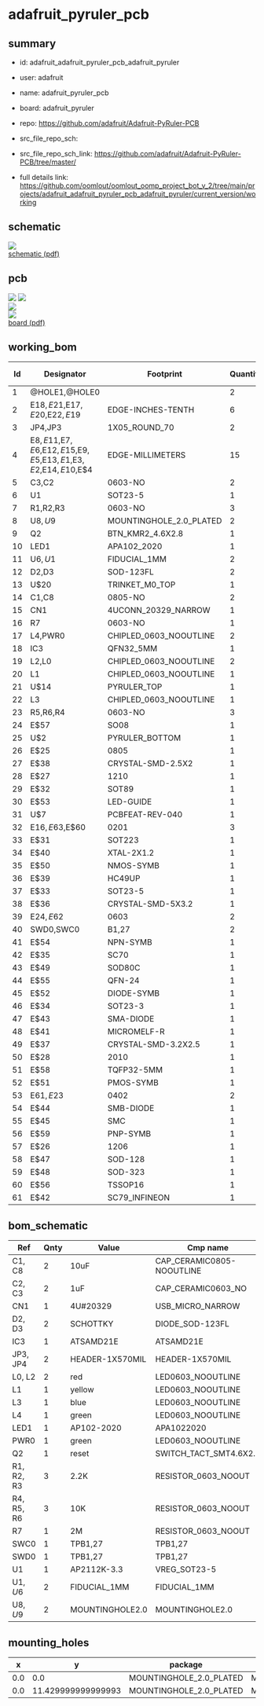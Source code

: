 # adafruit_pyruler_pcb
 
## summary 
* id: adafruit_adafruit_pyruler_pcb_adafruit_pyruler
* user: adafruit
* name: adafruit_pyruler_pcb
* board: adafruit_pyruler
* repo: https://github.com/adafruit/Adafruit-PyRuler-PCB



* src_file_repo_sch: 
* src_file_repo_sch_link: https://github.com/adafruit/Adafruit-PyRuler-PCB/tree/master/
* full details link: https://github.com/oomlout/oomlout_oomp_project_bot_v_2/tree/main/projects/adafruit_adafruit_pyruler_pcb_adafruit_pyruler/current_version/working  

## schematic  
![](working_schematic_600.png)  
[schematic (pdf)](working_schematic.pdf)  

## pcb  
![](working_3d_600.png) 
![](working_3d_front_600.png)  
![](working_3d_back_600.png)  
![](working_600.png)  
[board (pdf)](working.pdf)  

## working_bom
| Id | Designator | Footprint | Quantity | Designation | Supplier and ref |  | None | 
| --- | --- | --- | --- | --- | --- | --- | --- | 
| 1 | @HOLE1,@HOLE0 |  | 2 |  |  |  | [''] | 
| 2 | E$18,E$21,E$17,E$20,E$22,E$19 | EDGE-INCHES-TENTH | 6 |  |  |  | [''] | 
| 3 | JP4,JP3 | 1X05_ROUND_70 | 2 |  |  |  | [''] | 
| 4 | E$8,E$11,E$7,E$6,E$12,E$15,E$9,E$5,E$13,E$1,E$3,E$2,E$14,E$10,E$4 | EDGE-MILLIMETERS | 15 |  |  |  | [''] | 
| 5 | C3,C2 | 0603-NO | 2 | 1uF |  |  | [''] | 
| 6 | U1 | SOT23-5 | 1 | AP2112K-3.3 |  |  | [''] | 
| 7 | R1,R2,R3 | 0603-NO | 3 | 2.2K |  |  | [''] | 
| 8 | U$8,U$9 | MOUNTINGHOLE_2.0_PLATED | 2 | MOUNTINGHOLE2.0 |  |  | [''] | 
| 9 | Q2 | BTN_KMR2_4.6X2.8 | 1 | reset |  |  | [''] | 
| 10 | LED1 | APA102_2020 | 1 | AP102-2020 |  |  | [''] | 
| 11 | U$6,U$1 | FIDUCIAL_1MM | 2 | FIDUCIAL_1MM |  |  | [''] | 
| 12 | D2,D3 | SOD-123FL | 2 | SCHOTTKY |  |  | [''] | 
| 13 | U$20 | TRINKET_M0_TOP | 1 |  |  |  | [''] | 
| 14 | C1,C8 | 0805-NO | 2 | 10uF |  |  | [''] | 
| 15 | CN1 | 4UCONN_20329_NARROW | 1 | 4U#20329 |  |  | [''] | 
| 16 | R7 | 0603-NO | 1 | 2M |  |  | [''] | 
| 17 | L4,PWR0 | CHIPLED_0603_NOOUTLINE | 2 | green |  |  | [''] | 
| 18 | IC3 | QFN32_5MM | 1 | ATSAMD21E |  |  | [''] | 
| 19 | L2,L0 | CHIPLED_0603_NOOUTLINE | 2 | red |  |  | [''] | 
| 20 | L1 | CHIPLED_0603_NOOUTLINE | 1 | yellow |  |  | [''] | 
| 21 | U$14 | PYRULER_TOP | 1 |  |  |  | [''] | 
| 22 | L3 | CHIPLED_0603_NOOUTLINE | 1 | blue |  |  | [''] | 
| 23 | R5,R6,R4 | 0603-NO | 3 | 10K |  |  | [''] | 
| 24 | E$57 | SO08 | 1 |  |  |  | [''] | 
| 25 | U$2 | PYRULER_BOTTOM | 1 |  |  |  | [''] | 
| 26 | E$25 | 0805 | 1 |  |  |  | [''] | 
| 27 | E$38 | CRYSTAL-SMD-2.5X2 | 1 |  |  |  | [''] | 
| 28 | E$27 | 1210 | 1 |  |  |  | [''] | 
| 29 | E$32 | SOT89 | 1 |  |  |  | [''] | 
| 30 | E$53 | LED-GUIDE | 1 |  |  |  | [''] | 
| 31 | U$7 | PCBFEAT-REV-040 | 1 |  |  |  | [''] | 
| 32 | E$16,E$63,E$60 | 0201 | 3 |  |  |  | [''] | 
| 33 | E$31 | SOT223 | 1 |  |  |  | [''] | 
| 34 | E$40 | XTAL-2X1.2 | 1 |  |  |  | [''] | 
| 35 | E$50 | NMOS-SYMB | 1 |  |  |  | [''] | 
| 36 | E$39 | HC49UP | 1 |  |  |  | [''] | 
| 37 | E$33 | SOT23-5 | 1 |  |  |  | [''] | 
| 38 | E$36 | CRYSTAL-SMD-5X3.2 | 1 |  |  |  | [''] | 
| 39 | E$24,E$62 | 0603 | 2 |  |  |  | [''] | 
| 40 | SWD0,SWC0 | B1,27 | 2 | TPB1,27 |  |  | [''] | 
| 41 | E$54 | NPN-SYMB | 1 |  |  |  | [''] | 
| 42 | E$35 | SC70 | 1 |  |  |  | [''] | 
| 43 | E$49 | SOD80C | 1 |  |  |  | [''] | 
| 44 | E$55 | QFN-24 | 1 |  |  |  | [''] | 
| 45 | E$52 | DIODE-SYMB | 1 |  |  |  | [''] | 
| 46 | E$34 | SOT23-3 | 1 |  |  |  | [''] | 
| 47 | E$43 | SMA-DIODE | 1 |  |  |  | [''] | 
| 48 | E$41 | MICROMELF-R | 1 |  |  |  | [''] | 
| 49 | E$37 | CRYSTAL-SMD-3.2X2.5 | 1 |  |  |  | [''] | 
| 50 | E$28 | 2010 | 1 |  |  |  | [''] | 
| 51 | E$58 | TQFP32-5MM | 1 |  |  |  | [''] | 
| 52 | E$51 | PMOS-SYMB | 1 |  |  |  | [''] | 
| 53 | E$61,E$23 | 0402 | 2 |  |  |  | [''] | 
| 54 | E$44 | SMB-DIODE | 1 |  |  |  | [''] | 
| 55 | E$45 | SMC | 1 |  |  |  | [''] | 
| 56 | E$59 | PNP-SYMB | 1 |  |  |  | [''] | 
| 57 | E$26 | 1206 | 1 |  |  |  | [''] | 
| 58 | E$47 | SOD-128 | 1 |  |  |  | [''] | 
| 59 | E$48 | SOD-323 | 1 |  |  |  | [''] | 
| 60 | E$56 | TSSOP16 | 1 |  |  |  | [''] | 
| 61 | E$42 | SC79_INFINEON | 1 |  |  |  | [''] | 


## bom_schematic
| Ref | Qnty | Value | Cmp name | Footprint | Description | Vendor | DNP | 
| --- | --- | --- | --- | --- | --- | --- | --- | 
| C1, C8 | 2 | 10uF | CAP_CERAMIC0805-NOOUTLINE | working:0805-NO |  |  |  | 
| C2, C3 | 2 | 1uF | CAP_CERAMIC0603_NO | working:0603-NO |  |  |  | 
| CN1 | 1 | 4U#20329 | USB_MICRO_NARROW | working:4UCONN_20329_NARROW |  |  |  | 
| D2, D3 | 2 | SCHOTTKY | DIODE_SOD-123FL | working:SOD-123FL |  |  |  | 
| IC3 | 1 | ATSAMD21E | ATSAMD21E | working:QFN32_5MM |  |  |  | 
| JP3, JP4 | 2 | HEADER-1X570MIL | HEADER-1X570MIL | working:1X05_ROUND_70 |  |  |  | 
| L0, L2 | 2 | red | LED0603_NOOUTLINE | working:CHIPLED_0603_NOOUTLINE |  |  |  | 
| L1 | 1 | yellow | LED0603_NOOUTLINE | working:CHIPLED_0603_NOOUTLINE |  |  |  | 
| L3 | 1 | blue | LED0603_NOOUTLINE | working:CHIPLED_0603_NOOUTLINE |  |  |  | 
| L4 | 1 | green | LED0603_NOOUTLINE | working:CHIPLED_0603_NOOUTLINE |  |  |  | 
| LED1 | 1 | AP102-2020 | APA1022020 | working:APA102_2020 |  |  |  | 
| PWR0 | 1 | green | LED0603_NOOUTLINE | working:CHIPLED_0603_NOOUTLINE |  |  |  | 
| Q2 | 1 | reset | SWITCH_TACT_SMT4.6X2.8 | working:BTN_KMR2_4.6X2.8 |  |  |  | 
| R1, R2, R3 | 3 | 2.2K | RESISTOR_0603_NOOUT | working:0603-NO |  |  |  | 
| R4, R5, R6 | 3 | 10K | RESISTOR_0603_NOOUT | working:0603-NO |  |  |  | 
| R7 | 1 | 2M | RESISTOR_0603_NOOUT | working:0603-NO |  |  |  | 
| SWC0 | 1 | TPB1,27 | TPB1,27 | working:B1,27 |  |  |  | 
| SWD0 | 1 | TPB1,27 | TPB1,27 | working:B1,27 |  |  |  | 
| U1 | 1 | AP2112K-3.3 | VREG_SOT23-5 | working:SOT23-5 |  |  |  | 
| U$1, U$6 | 2 | FIDUCIAL_1MM | FIDUCIAL_1MM | working:FIDUCIAL_1MM |  |  |  | 
| U$8, U$9 | 2 | MOUNTINGHOLE2.0 | MOUNTINGHOLE2.0 | working:MOUNTINGHOLE_2.0_PLATED |  |  |  | 


## mounting_holes
| x | y | package | value | ref | size | 
| --- | --- | --- | --- | --- | --- | 
| 0.0 | 0.0 | MOUNTINGHOLE_2.0_PLATED | MOUNTINGHOLE2.0 | U$8 | m3 | 
| 0.0 | 11.429999999999993 | MOUNTINGHOLE_2.0_PLATED | MOUNTINGHOLE2.0 | U$9 | m3 | 


